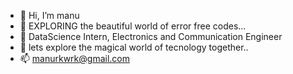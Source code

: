 - 👋 Hi, I’m manu
- 👀 EXPLORING the beautiful world of error free codes...
- 🌱 DataScience Intern, Electronics and Communication Engineer
- 💞️ lets explore the magical world of tecnology together..
- 📫 manurkwrk@gmail.com

<!---
manurk1998/manurk1998 is a ✨ special ✨ repository because its `README.md` (this file) appears on your GitHub profile.
You can click the Preview link to take a look at your changes.
--->

